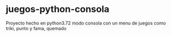 # juegos-python-consola
Proyecto hecho en python3.72 modo consola con un menu de juegos como triki, punto y fama, quemado 
